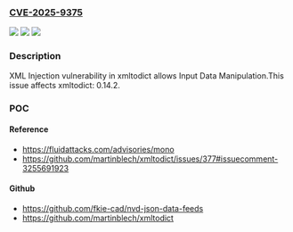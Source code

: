 ### [CVE-2025-9375](https://cve.mitre.org/cgi-bin/cvename.cgi?name=CVE-2025-9375)
![](https://img.shields.io/static/v1?label=Product&message=xmltodict&color=blue)
![](https://img.shields.io/static/v1?label=Version&message=0.14.2%20&color=brightgreen)
![](https://img.shields.io/static/v1?label=Vulnerability&message=CWE-91%20XML%20Injection%20(aka%20Blind%20XPath%20Injection)&color=brightgreen)

### Description

XML Injection vulnerability in xmltodict allows Input Data Manipulation.This issue affects xmltodict: 0.14.2.

### POC

#### Reference
- https://fluidattacks.com/advisories/mono
- https://github.com/martinblech/xmltodict/issues/377#issuecomment-3255691923

#### Github
- https://github.com/fkie-cad/nvd-json-data-feeds
- https://github.com/martinblech/xmltodict

